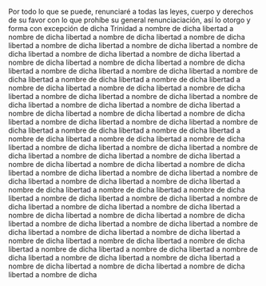 Por todo lo que se puede, renunciaré a todas las leyes, cuerpo y derechos de su favor con lo que prohíbe su general renunciaciación, así lo otorgo y forma con excepción de dicha Trinidad a nombre de dicha libertad a nombre de dicha libertad a nombre de dicha libertad a nombre de dicha libertad a nombre de dicha libertad a nombre de dicha libertad a nombre de dicha libertad a nombre de dicha libertad a nombre de dicha libertad a nombre de dicha libertad a nombre de dicha libertad a nombre de dicha libertad a nombre de dicha libertad a nombre de dicha libertad a nombre de dicha libertad a nombre de dicha libertad a nombre de dicha libertad a nombre de dicha libertad a nombre de dicha libertad a nombre de dicha libertad a nombre de dicha libertad a nombre de dicha libertad a nombre de dicha libertad a nombre de dicha libertad a nombre de dicha libertad a nombre de dicha libertad a nombre de dicha libertad a nombre de dicha libertad a nombre de dicha libertad a nombre de dicha libertad a nombre de dicha libertad a nombre de dicha libertad a nombre de dicha libertad a nombre de dicha libertad a nombre de dicha libertad a nombre de dicha libertad a nombre de dicha libertad a nombre de dicha libertad a nombre de dicha libertad a nombre de dicha libertad a nombre de dicha libertad a nombre de dicha libertad a nombre de dicha libertad a nombre de dicha libertad a nombre de dicha libertad a nombre de dicha libertad a nombre de dicha libertad a nombre de dicha libertad a nombre de dicha libertad a nombre de dicha libertad a nombre de dicha libertad a nombre de dicha libertad a nombre de dicha libertad a nombre de dicha libertad a nombre de dicha libertad a nombre de dicha libertad a nombre de dicha libertad a nombre de dicha libertad a nombre de dicha libertad a nombre de dicha libertad a nombre de dicha libertad a nombre de dicha libertad a nombre de dicha libertad a nombre de dicha libertad a nombre de dicha libertad a nombre de dicha libertad a nombre de dicha libertad a nombre de dicha libertad a nombre de dicha libertad a nombre de dicha libertad a nombre de dicha libertad a nombre de dicha libertad a nombre de dicha libertad a nombre de dicha libertad a nombre de dicha libertad a nombre de dicha libertad a nombre de dicha